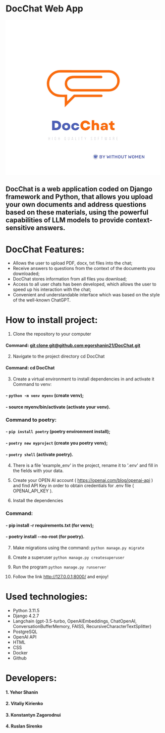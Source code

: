 # **DocChat Web App**
![logo_Readme.png](DocChat/static/logo_Readme.png)

## DocChat is a web application coded on Django framework and Python, that allows you upload your own documents and address questions based on these materials, using the powerful capabilities of LLM models to provide context-sensitive answers.

# **DocChat Features:**
- Allows the user to upload PDF, docx, txt files into the chat;
- Receive answers to questions from the context of the documents you downloaded;
- DocChat stores information from all files you download;
- Access to all user chats has been developed, which allows the user to speed up his interaction with the chat;
- Convenient and understandable interface which was based on the style of the well-known ChatGPT.

# **How to install project:**
1. Clone the repository to your computer

#### Command: [git clone git@github.com:egorshanin21/DocChat.git]()

2. Navigate to the project directory cd DocChat

#### Command: cd DocChat

3. Create a virtual environment to install dependencies in and activate it
Command to venv: 
#### - `python -m venv myenv` (create venv);

#### - source myenv/bin/activate (activate your venv).

### Command to poetry:
#### - `pip install poetry` (poetry environment install);
#### - `poetry new myproject` (create you poetry venv);
#### - `poetry shell` (activate poetry).
4. There is a file 'example_env' in the project, rename it to '.env' and fill in the fields with your data.

5. Create your OPEN AI account ( https://openai.com/blog/openai-api ) and find API Key in order to obtain credentials for .env file ( OPENAI_API_KEY ).

6. Install the dependencies

### Command:

#### - pip install -r requirements.txt (for venv);
#### - poetry install --no-root (for poetry).
7. Make migrations using the command: `python manage.py migrate`

8. Create a superuser `python manage.py createsuperuser`

9. Run the program `python manage.py runserver`

10. Follow the link http://127.0.0.1:8000/ and enjoy!

# Used technologies:
- Python 3.11.5
- Django 4.2.7
- Langchain (gpt-3.5-turbo, OpenAIEmbeddings, ChatOpenAI, ConversationBufferMemory, FAISS, RecursiveCharacterTextSplitter)
- PostgreSQL
- OpenAI API
- HTML
- CSS
- Docker
- Github

# Developers:
#### 1. Yehor Shanin
#### 2. Vitaliy Kirienko
#### 3. Konstantyn Zagorodnui
#### 4. Ruslan Sirenko